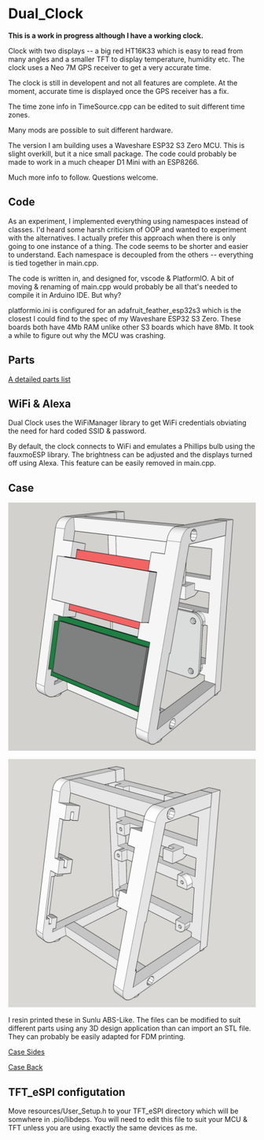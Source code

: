 # Dual_Clock

**This is a work in progress although I have a working clock.**

 Clock with two displays -- a big red HT16K33 which is easy to read from many angles and a
 smaller TFT to display temperature, humidity etc. The clock uses a Neo 7M GPS receiver
 to get a very accurate time.

 The clock is still in developent and not all features are complete. At the moment,
 accurate time is displayed once the GPS receiver has a fix.

 The time zone info in TimeSource.cpp can be edited to suit different time zones.

 Many mods are possible to suit different hardware.

 The version I am building uses a Waveshare ESP32 S3 Zero MCU. This is slight
 overkill, but it a nice small package. The code could probably be made to work
 in a much cheaper D1 Mini with an ESP8266.

 Much more info to follow. Questions welcome.

## Code

As an experiment, I implemented everything using namespaces instead of classes. I'd
heard some harsh criticism of OOP and wanted to experiment with the alternatives. I
actually prefer this approach when there is only going to one instance of a thing.
The code seems to be shorter and easier to understand. Each namespace is decoupled
from the others -- everything is tied together in main.cpp.

The code is written in, and designed for, vscode & PlatformIO. A bit of moving &
renaming of main.cpp would probably be all that's needed to compile it in Arduino IDE. 
But why?

platformio.ini is configured for an adafruit_feather_esp32s3 which is the closest
I could find to the spec of my Waveshare ESP32 S3 Zero. These boards both have 4Mb RAM
unlike other S3 boards which have 8Mb. It took a while to figure out why the MCU
was crashing.

## Parts

[A detailed parts list](https://github.com/MikeTheGent/Dual_Clock/blob/main/resources/parts.md)

## WiFi & Alexa

Dual Clock uses the WiFiManager library to get WiFi credentials obviating the need for hard 
coded SSID & password.

By default, the clock connects to WiFi and emulates a Phillips bulb using the fauxmoESP
library. The brightness can be adjusted and the displays turned off using Alexa. This
feature can be easily removed in main.cpp.

## Case

![Dual Clock Case](https://github.com/MikeTheGent/Dual_Clock/blob/main/resources/Dual_Clock_case_1.jpeg "Dual Clock Case")

![Dual Clock Case](https://github.com/MikeTheGent/Dual_Clock/blob/main/resources/Dual_Clock_case_2.jpeg "Dual Clock Case")

I resin printed these in Sunlu ABS-Like. The files can be modified to suit different 
parts using any 3D design application than can import an STL file. They can
probably be easily adapted for FDM printing.

[Case Sides](https://github.com/MikeTheGent/Dual_Clock/blob/main/resources/Dual_Clock_Case_Sides.stl)

[Case Back](https://github.com/MikeTheGent/Dual_Clock/blob/main/resources/Dual_Clock_Case_Back.stl)

## TFT_eSPI configutation

Move resources/User_Setup.h to your TFT_eSPI directory which will be somwhere in 
.pio/libdeps. You will need to edit this file to suit your MCU & TFT unless you 
are using exactly the same devices as me.
